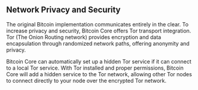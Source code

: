 ## Network Privacy and Security

The original Bitcoin implementation communicates entirely in the clear. To increase privacy and security, Bitcoin Core offers Tor transport integration. Tor (The Onion Routing network) provides encryption and data encapsulation through randomized network paths, offering anonymity and privacy.

Bitcoin Core can automatically set up a hidden Tor service if it can connect to a local Tor service. With Tor installed and proper permissions, Bitcoin Core will add a hidden service to the Tor network, allowing other Tor nodes to connect directly to your node over the encrypted Tor network.